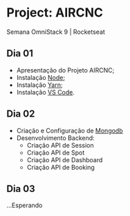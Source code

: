 # Project: AIRCNC

Semana OmniStack 9 | Rocketseat

## Dia 01

- Apresentação do Projeto AIRCNC;
- Instalação [Node](https://nodejs.org/en/);
- Instalação [Yarn](https://yarnpkg.com/lang/en/);
- Instalação [VS Code](https://code.visualstudio.com/).

## Dia 02

- Criação e Configuração de [Mongodb](https://www.mongodb.com/cloud/atlas)
- Desenvolvimento Backend:
  - Criação API de Session
  - Criação API de Spot
  - Criação API de Dashboard
  - Criação API de Booking

## Dia 03

...Esperando
